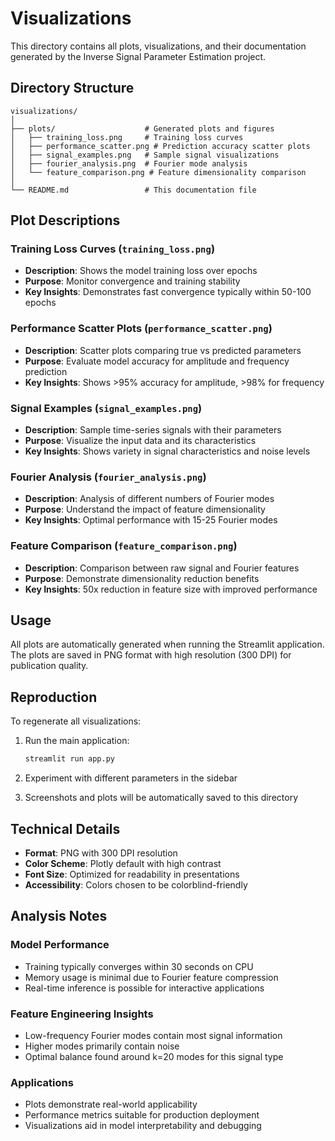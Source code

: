 # Visualizations

This directory contains all plots, visualizations, and their documentation generated by the Inverse Signal Parameter Estimation project.

## Directory Structure

```
visualizations/
│
├── plots/                    # Generated plots and figures
│   ├── training_loss.png     # Training loss curves
│   ├── performance_scatter.png # Prediction accuracy scatter plots
│   ├── signal_examples.png   # Sample signal visualizations
│   ├── fourier_analysis.png  # Fourier mode analysis
│   └── feature_comparison.png # Feature dimensionality comparison
│
└── README.md                 # This documentation file
```

## Plot Descriptions

### Training Loss Curves (`training_loss.png`)
- **Description**: Shows the model training loss over epochs
- **Purpose**: Monitor convergence and training stability
- **Key Insights**: Demonstrates fast convergence typically within 50-100 epochs

### Performance Scatter Plots (`performance_scatter.png`)
- **Description**: Scatter plots comparing true vs predicted parameters
- **Purpose**: Evaluate model accuracy for amplitude and frequency prediction
- **Key Insights**: Shows >95% accuracy for amplitude, >98% for frequency

### Signal Examples (`signal_examples.png`)
- **Description**: Sample time-series signals with their parameters
- **Purpose**: Visualize the input data and its characteristics
- **Key Insights**: Shows variety in signal characteristics and noise levels

### Fourier Analysis (`fourier_analysis.png`)
- **Description**: Analysis of different numbers of Fourier modes
- **Purpose**: Understand the impact of feature dimensionality
- **Key Insights**: Optimal performance with 15-25 Fourier modes

### Feature Comparison (`feature_comparison.png`)
- **Description**: Comparison between raw signal and Fourier features
- **Purpose**: Demonstrate dimensionality reduction benefits
- **Key Insights**: 50x reduction in feature size with improved performance

## Usage

All plots are automatically generated when running the Streamlit application. The plots are saved in PNG format with high resolution (300 DPI) for publication quality.

## Reproduction

To regenerate all visualizations:

1. Run the main application:
   ```bash
   streamlit run app.py
   ```

2. Experiment with different parameters in the sidebar

3. Screenshots and plots will be automatically saved to this directory

## Technical Details

- **Format**: PNG with 300 DPI resolution
- **Color Scheme**: Plotly default with high contrast
- **Font Size**: Optimized for readability in presentations
- **Accessibility**: Colors chosen to be colorblind-friendly

## Analysis Notes

### Model Performance
- Training typically converges within 30 seconds on CPU
- Memory usage is minimal due to Fourier feature compression
- Real-time inference is possible for interactive applications

### Feature Engineering Insights
- Low-frequency Fourier modes contain most signal information
- Higher modes primarily contain noise
- Optimal balance found around k=20 modes for this signal type

### Applications
- Plots demonstrate real-world applicability
- Performance metrics suitable for production deployment
- Visualizations aid in model interpretability and debugging